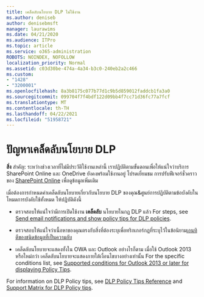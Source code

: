 ```yaml
---
title: เคล็ดลับนโยบาย DLP ไม่ใช้งาน
ms.author: deniseb
author: denisebmsft
manager: laurawims
ms.date: 04/21/2020
ms.audience: ITPro
ms.topic: article
ms.service: o365-administration
ROBOTS: NOINDEX, NOFOLLOW
localization_priority: Normal
ms.assetid: c03d30be-474a-4a34-b3c0-240eb2a2c466
ms.custom:
- "1428"
- "3200001"
ms.openlocfilehash: 8a3b8175c077b77d1c9b5d859012faddcb1fa3a0
ms.sourcegitcommit: 099704f7f4bdf122d09bb4f7cc71d36fc77a7fcf
ms.translationtype: MT
ms.contentlocale: th-TH
ms.lasthandoff: 04/22/2021
ms.locfileid: "51958721"
---
```

# <a name="dlp-policy-tip-issues"></a>ปัญหาเคล็ดลับนโยบาย DLP

**สิ่ง** สําคัญ: ระหว่างช่วงเวลาที่ไม่มีประวัติใช้งานเหล่านี้ เราปฏิบัติตามขั้นตอนเพื่อให้แน่ใจว่าบริการ SharePoint Online และ OneDrive ยังคงพร้อมใช้งานอยู่ โปรดเยี่ยมชม การปรับฟีเจอร์ชั่วคราวของ [SharePoint Online](https://aka.ms/ODSPAdjustments) เพื่อดูข้อมูลเพิ่มเติม

เมื่อต้องการกําหนดค่าเคล็ดลับนโยบายเกี่ยวกับนโยบาย DLP ของคุณ&ศูนย์การปฏิบัติตามข้อบังคับในโหมดการบังคับใช้ทั้งหมด ให้ปฏิบัติดังนี้

- ตรวจสอบให้แน่ใจว่ามีการเปิดใช้งาน **เคล็ดลับ** นโยบายในกฎ DLP แล้ว For steps, see [Send email notifications and show policy tips for DLP policies](https://docs.microsoft.com/microsoft-365/compliance/use-notifications-and-policy-tips).

- ตรวจสอบให้แน่ใจว่าเนื้อหาของคุณตรงกับสิ่งที่ต้องระบุเพื่อทริกเกอร์กฎที่ระบุไว้ในข้อนิยาม[เอนทิตีของชนิดข้อมูลที่เป็นความลับ](https://docs.microsoft.com/microsoft-365/compliance/sensitive-information-type-entity-definitions)

- เคล็ดลับนโยบายจะแสดงทั้งใน OWA และ Outlook อย่างไรก็ตาม เมื่อใช้ Outlook 2013 หรือใหม่กว่า เคล็ดลับนโยบายจะแสดงภายใต้เงื่อนไขบางอย่างเท่านั้น For the specific conditions list, see [Supported conditions for Outlook 2013 or later for displaying Policy Tips](https://docs.microsoft.com/microsoft-365/compliance/use-notifications-and-policy-tips).

For information on DLP Policy tips, see [DLP Policy Tips Reference](https://docs.microsoft.com/microsoft-365/compliance/dlp-policy-tips-reference?view=o365-worldwide#support-matrix-for-dlp-policy-tips-across-microsoft-apps) and [Support Matrix for DLP Policy tips](https://docs.microsoft.com/microsoft-365/compliance/dlp-policy-tips-reference?view=o365-worldwide#support-matrix-for-dlp-policy-tips-across-microsoft-apps).
